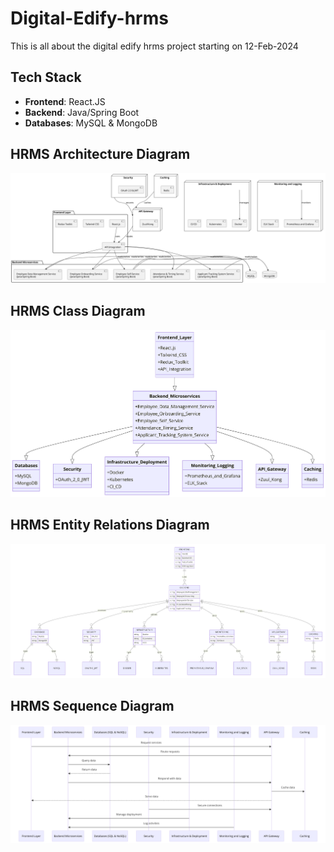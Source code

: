 # Digital-Edify-hrms
This is all about the digital edify hrms project starting on 12-Feb-2024

## Tech Stack
- **Frontend**: React.JS
- **Backend**: Java/Spring Boot
- **Databases**: MySQL & MongoDB

## HRMS Architecture Diagram
![Architecture_diagram](https://github.com/digital-lync-2023/Digital-Edify-hrms/blob/DEV/architecture/HRMS%20Architecture%20Diagram.svg)

## HRMS Class Diagram
![class_diagram](https://github.com/digital-lync-2023/Digital-Edify-hrms/blob/DEV/architecture/Class%20Diagram.png)

## HRMS Entity Relations Diagram
![entity_relations](https://github.com/digital-lync-2023/Digital-Edify-hrms/blob/DEV/architecture/HRMS%20Entity%20Relations%20Diagram.png)

## HRMS Sequence Diagram
![sequence_diagram](https://github.com/digital-lync-2023/Digital-Edify-hrms/blob/DEV/architecture/HRMS%20Sequence%20Diagram.png)
